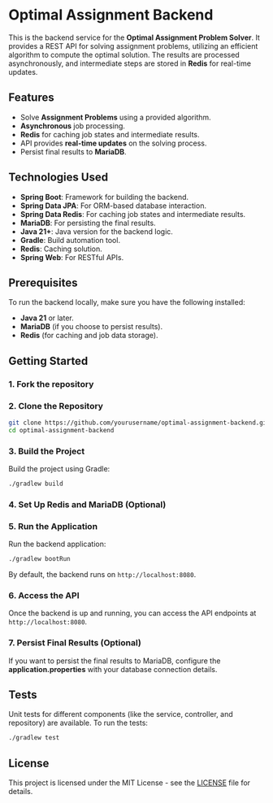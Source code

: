 
# Optimal Assignment Backend

This is the backend service for the **Optimal Assignment Problem Solver**. It provides a REST API for solving assignment problems, utilizing an efficient algorithm to compute the optimal solution. The results are processed asynchronously, and intermediate steps are stored in **Redis** for real-time updates.

## Features

- Solve **Assignment Problems** using a provided algorithm.
- **Asynchronous** job processing.
- **Redis** for caching job states and intermediate results.
- API provides **real-time updates** on the solving process.
- Persist final results to **MariaDB**.

## Technologies Used

- **Spring Boot**: Framework for building the backend.
- **Spring Data JPA**: For ORM-based database interaction.
- **Spring Data Redis**: For caching job states and intermediate results.
- **MariaDB**: For persisting the final results.
- **Java 21+**: Java version for the backend logic.
- **Gradle**: Build automation tool.
- **Redis**: Caching solution.
- **Spring Web**: For RESTful APIs.

## Prerequisites

To run the backend locally, make sure you have the following installed:

- **Java 21** or later.
- **MariaDB** (if you choose to persist results).
- **Redis** (for caching and job data storage).

## Getting Started

### 1. Fork the repository

### 2. Clone the Repository

```bash
git clone https://github.com/yourusername/optimal-assignment-backend.git
cd optimal-assignment-backend
```

### 3. Build the Project

Build the project using Gradle:

```bash
./gradlew build
```

### 4. Set Up Redis and MariaDB (Optional)

### 5. Run the Application

Run the backend application:

```bash
./gradlew bootRun
```

By default, the backend runs on `http://localhost:8080`.

### 6. Access the API

Once the backend is up and running, you can access the API endpoints at `http://localhost:8080`.

### 7. Persist Final Results (Optional)

If you want to persist the final results to MariaDB, configure the **application.properties** with your database connection details.

## Tests

Unit tests for different components (like the service, controller, and repository) are available. To run the tests:

```bash
./gradlew test
```

## License

This project is licensed under the MIT License - see the [LICENSE](LICENSE) file for details.
